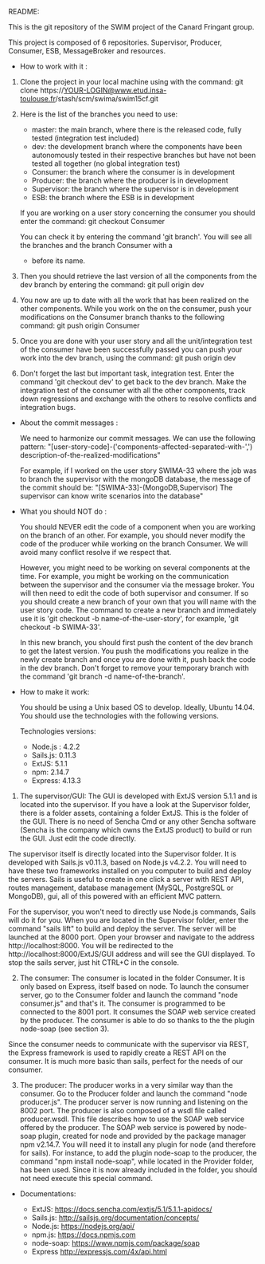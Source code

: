 README:

This is the git repository of the SWIM project of the Canard Fringant group.

This project is composed of 6 repositories. Supervisor, Producer, Consumer, ESB, MessageBroker and resources.

- How to work with it :

1. Clone the project in your local machine using with the command:
   git clone https://YOUR-LOGIN@www.etud.insa-toulouse.fr/stash/scm/swima/swim15cf.git

2. Here is the list of the branches you need to use:
    - master:     the main branch, where there is the released code, fully tested (integration test included)
    - dev:        the development branch where the components have been autonomously tested in their respective branches
                  but have not been tested all together (no global integration test)
    - Consumer:   the branch where the consumer is in development
    - Producer:   the branch where the producer is in development
    - Supervisor: the branch where the supervisor is in development
    - ESB:        the branch where the ESB is in development

    If you are working on a user story concerning the consumer you should enter the command:
    git checkout Consumer

    You can check it by entering the command 'git branch'. You will see all the branches and the branch Consumer with a
    * before its name.

3. Then you should retrieve the last version of all the components from the dev branch by entering the command:
   git pull origin dev

4. You now are up to date with all the work that has been realized on the other components. While you work on the
   on the consumer, push your modifications on the Consumer branch thanks to the following command:
   git push origin Consumer

5. Once you are done with your user story and all the unit/integration test of the consumer have been successfully
   passed you can push your work into the dev branch, using the command:
   git push origin dev

6. Don't forget the last but important task, integration test. Enter the command 'git checkout dev' to get back to the
   dev branch. Make the integration test of the consumer with all the other components, track down regressions and
   exchange with the others to resolve conflicts and integration bugs.

- About the commit messages :

  We need to harmonize our commit messages. We can use the following pattern:
  "[user-story-code]-('components-affected-separated-with-',') description-of-the-realized-modifications"

  For example, if I worked on the user story SWIMA-33 where the job was to branch the supervisor with the mongoDB
  database, the message of the commit should be:
  "[SWIMA-33]-(MongoDB,Supervisor) The supervisor can know write scenarios into the database"

- What you should NOT do :

  You should NEVER edit the code of a component when you are working on the branch of an other. For example, you should
  never modify the code of the producer while working on the branch Consumer. We will avoid many conflict resolve if we
  respect that.

  However, you might need to be working on several components at the time. For example, you might be working on the
  communication between the supervisor and the consumer via the message broker. You will then need to edit the code of
  both supervisor and consumer. If so you should create a new branch of your own that you will name with the user story
  code. The command to create a new branch and immediately use it is 'git checkout -b name-of-the-user-story', for
  example, 'git checkout -b SWIMA-33'.

  In this new branch, you should first push the content of the dev branch to get the latest version. You push the
  modifications you realize in the newly create branch and once you are done with it, push back the code in the dev
  branch. Don't forget to remove your temporary branch with the command 'git branch -d name-of-the-branch'.

- How to make it work:

  You should be using a Unix based OS to develop. Ideally, Ubuntu 14.04. You should use the technologies with the
  following versions.

  Technologies versions:
  - Node.js : 4.2.2
  - Sails.js: 0.11.3
  - ExtJS:    5.1.1
  - npm:      2.14.7
  - Express:  4.13.3

1. The supervisor/GUI:
  The GUI is developed with ExtJS version 5.1.1 and is located into the supervisor. If you have a look at the Supervisor
  folder, there is a folder assets, containing a folder ExtJS. This is the folder of the GUI. There is no need of Sencha
  Cmd or any other Sencha software (Sencha is the company which owns the ExtJS product) to build or run the GUI. Just
  edit the code directly.

  The supervisor itself is directly located into the Supervisor folder. It is developed with Sails.js v0.11.3, based on
  Node.js v4.2.2. You will need to have these two frameworks installed on you computer to build and deploy the servers.
  Sails is useful to create in one click a server with REST API, routes management, database management (MySQL,
  PostgreSQL or MongoDB), gui, all of this powered with an efficient MVC pattern.

  For the supervisor, you won't need to directly use Node.js commands, Sails will do it for you. When you are located in
  the Supervisor folder, enter the command "sails lift" to build and deploy the server. The server will be launched at
  the 8000 port. Open your browser and navigate to the address http://localhost:8000. You will be redirected to the
  http://localhost:8000/ExtJS/GUI address and will see the GUI displayed. To stop the sails server, just hit CTRL+C in
  the console.

2. The consumer:
  The consumer is located in the folder Consumer. It is only based on Express, itself based on node. To launch the
  consumer server, go to the Consumer folder and launch the command "node consumer.js" and that's it. The consumer is
  programmed to be connected to the 8001 port. It consumes the SOAP web service created by the producer. The consumer is
  able to do so thanks to the the plugin node-soap (see section 3).

  Since the consumer needs to communicate with the supervisor via REST, the Express framework is used to rapidly create
  a REST API on the consumer. It is much more basic than sails, perfect for the needs of our consumer.

3. The producer:
   The producer works in a very similar way than the consumer. Go to the Producer folder and launch the command
   "node producer.js". The producer server is now running and listening on the 8002 port. The producer is also composed
   of a wsdl file called producer.wsdl. This file describes how to use the SOAP web service offered by the producer. The
   SOAP web service is powered by node-soap plugin, created for node and provided by the package manager npm v2.14.7.
   You will need it to install any plugin for node (and therefore for sails). For instance, to add the plugin node-soap
   to the producer, the command "npm install node-soap", while located in the Provider folder, has been used. Since it
   is now already included in the folder, you should not need execute this special command.

- Documentations:

  - ExtJS:     https://docs.sencha.com/extjs/5.1/5.1.1-apidocs/
  - Sails.js:  http://sailsjs.org/documentation/concepts/
  - Node.js:   https://nodejs.org/api/
  - npm.js:    https://docs.npmjs.com
  - node-soap: https://www.npmjs.com/package/soap
  - Express    http://expressjs.com/4x/api.html